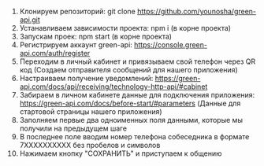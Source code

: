 1) Клонируем репозиторий: git clone https://github.com/younosha/green-api.git
2) Устанавливаем зависимости проекта: npm i (в корне проекта)
3) Запускам проек: npm start (в корне проекта)
4) Регистрируем аккаунт green-api: https://console.green-api.com/auth/register
5) Переходим в личный кабинет и привязываем свой телефон через QR код (Создаем отправителя сообщений для нашего приложения)
6) Настраиваем получение уведомлений: https://green-api.com/docs/api/receiving/technology-http-api/#cabinet
7) Забираем в личном кабинете данные для подключения приложения: https://green-api.com/docs/before-start/#parameters (Данные для стартовой страницы нашего приложения)
8) Заполняем первые два одноименных поля данными, которые мы получили на предыдущем шаге
9) В последнее поле вводим номер телефона собеседника в формате 7ХХХХХХХХХХ без пробелов и символов
10) Нажимаем кнопку "СОХРАНИТЬ" и приступаем к общению
